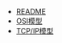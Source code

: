 * [README](/person/计算机科学/计算机网络/)
* [OSI模型](/person/计算机科学/计算机网络/OSI模型.md)
* [TCP/IP模型](/person/计算机科学/计算机网络/TCPIP模型.md)

